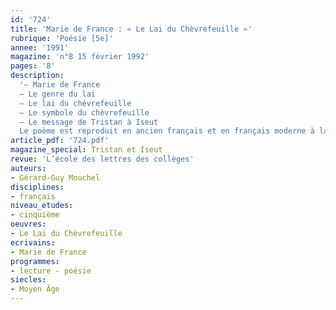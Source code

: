 ```yaml
---
id: '724'
title: 'Marie de France : « Le Lai du Chèvrefeuille »'
rubrique: 'Poésie [5e]'
annee: '1991'
magazine: 'n°8 15 février 1992'
pages: '8'
description: 
  '– Marie de France
  – Le genre du lai
  – Le lai du chèvrefeuille
  – Le symbole du chèvrefeuille
  – Le message de Tristan à Iseut
  Le poème est reproduit en ancien français et en français moderne à la fin de l’article.'
article_pdf: '724.pdf'
magazine_special: Tristan et Iseut
revue: 'L’école des lettres des collèges'
auteurs:
- Gérard-Guy Mouchel
disciplines:
- français
niveau_etudes:
- cinquième
oeuvres:
- Le Lai du Chèvrefeuille
ecrivains:
- Marie de France
programmes:
- lecture - poésie
siecles:
- Moyen Âge
---
```


